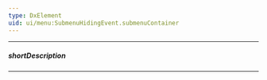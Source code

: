 ```yaml
---
type: DxElement
uid: ui/menu:SubmenuHidingEvent.submenuContainer
---
```

---
##### shortDescription
<!-- Description goes here -->

---
<!-- Description goes here -->